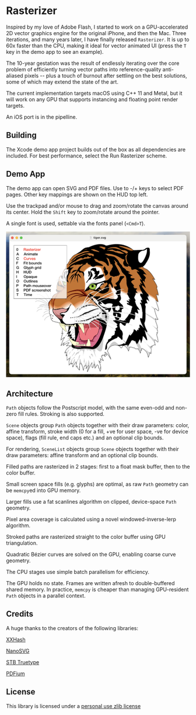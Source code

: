 Rasterizer
========

Inspired by my love of Adobe Flash, I started to work on a GPU-accelerated 2D vector graphics engine for the original iPhone, and then the Mac. Three iterations, and many years later, I have finally released `Rasterizer`. It is up to 60x faster than the CPU, making it ideal for vector animated UI (press the `T` key in the demo app to see an example).

The 10-year gestation was the result of endlessly iterating over the core problem of efficiently turning vector paths into reference-quality anti-aliased pixels -- plus a touch of burnout after settling on the best solutions, some of which may extend the state of the art.

The current implementation targets macOS using C++ 11 and Metal, but it will work on any GPU that supports instancing and floating point render targets.

An iOS port is in the pipelline.


Building
--------

The Xcode demo app project builds out of the box as all dependencies are included. For best performance, select the Run Rasterizer scheme.


Demo App
-------

The demo app can open SVG and PDF files. Use to -/+ keys to select PDF pages. Other key mappings are shown on the HUD top left.

Use the trackpad and/or mouse to drag and zoom/rotate the canvas around its center. Hold the `Shift` key to zoom/rotate around the pointer.

A single font is used, settable via the fonts panel (`<Cmd>T`).

![image](https://github.com/mindbrix/Rasterizer/blob/master/Screenshot.png)


Architecture
--------

`Path` objects follow the Postscript model, with the same even-odd and non-zero fill rules. Stroking is also supported.

`Scene` objects group `Path` objects together with their draw parameters: color, affine transform, stroke width (0 for a fill, +ve for user space, -ve for device space), flags (fill rule, end caps etc.) and an optional clip bounds.

For rendering, `SceneList` objects group `Scene` objects together with their draw parameters: affine transform and an optional clip bounds.

Filled paths are rasterized in 2 stages: first to a float mask buffer, then to the color buffer. 

Small screen space fills (e.g. glyphs) are optimal, as raw `Path` geometry can be `memcpy`ed into GPU memory. 

Larger fills use a fat scanlines algorithm on clipped, device-space `Path` geometry. 

Pixel area coverage is calculated using a novel windowed-inverse-lerp algorithm.

Stroked paths are rasterized straight to the color buffer using GPU triangulation.

Quadratic Bézier curves are solved on the GPU, enabling coarse curve geometry.

The CPU stages use simple batch parallelism for efficiency.

The GPU holds no state. Frames are written afresh to double-buffered shared memory. In practice, `memcpy` is cheaper than managing GPU-resident `Path` objects in a parallel context.


Credits
------

A huge thanks to the creators of the following libraries:

[XXHash](https://xxhash.com)

[NanoSVG](https://github.com/memononen/nanosvg)

[STB Truetype](https://github.com/nothings/stb)

[PDFium](https://pdfium.googlesource.com/pdfium/)


License
-------

This library is licensed under a [personal use zlib license](LICENSE.txt)
